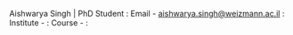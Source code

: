 
Aishwarya Singh | PhD Student :
Email - aishwarya.singh@weizmann.ac.il :
Institute - [](https://www.weizmann.ac.il/pages/) : 
Course - [](https://szabgab.com/ ) :
